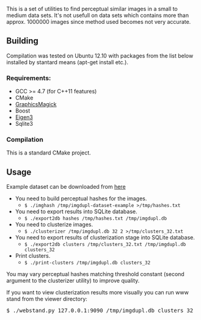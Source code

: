 This is a set of utilities to find perceptual similar images in a small to medium data sets.
It's not usefull on data sets which contains more than approx. 1000000 images since method used
becomes not very accurate.

## Building

Compilation was tested on Ubuntu 12.10 with packages from the list below installed by stantard
means (apt-get install etc.).

### Requirements:
* GCC >= 4.7 (for C++11 features)
* CMake
* [GraphicsMagick](http://www.graphicsmagick.org/)
* Boost
* [Eigen3](http://eigen.tuxfamily.org/)
* Sqlite3

### Compilation
This is a standard CMake project.

## Usage

Example dataset can be downloaded from [here](https://s3-eu-west-1.amazonaws.com/sigterm.ru/public/imgdupl-dataset-example.tar)

* You need to build perceptual hashes for the images.
    * `$ ./imghash /tmp/imgdupl-dataset-example >/tmp/hashes.txt`
* You need to export results into SQLite database.
    * `$ ./export2db hashes /tmp/hashes.txt /tmp/imgdupl.db`
* You need to clusterize images.
    * `$ ./clusterizer /tmp/imgdupl.db 32 2 >/tmp/clusters_32.txt`
* You need to export results of clusterization stage into SQLite database.
    * `$ ./export2db clusters /tmp/clusters_32.txt /tmp/imgdupl.db clusters_32`
* Print clusters.
    * `$ ./print-clusters /tmp/imgdupl.db clusters_32`

You may vary perceptual hashes matching threshold constant (second argument to the clusterizer utility) to
improve quality.

If you want to view clusterization results more visually you can run www stand from the viewer directory:
<pre>
$ ./webstand.py 127.0.0.1:9090 /tmp/imgdupl.db clusters_32
</pre>
